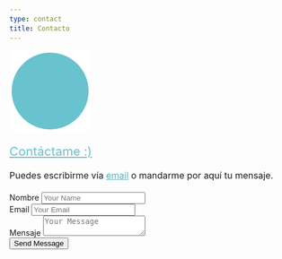 ```yaml
---
type: contact
title: Contacto
---
```


<div style="align: center; margin-bottom:4%;">
<img src="/images/send140px.gif" alt="email" >
</div>
<a style="font-weight: medium; font-size: 22px; color: rgb(104, 195, 206);" href="mailto:sandra.m.revilla@gmail.com">
Contáctame :)</a>

<p style="font-size: 16px; margin-top: 4%; margin-bottom: 4%">
Puedes escribirme vía <a style="color: rgb(92, 174, 184); font-weight: medium" href="mailto:sandra.m.revilla@gmail.com">email</a> o mandarme por aquí tu mensaje.</p>


<div class="containerform">
  <form method="post" action="ContactForm.php">
    <label for="fname">Nombre</label>
    <input name="name" type="text" class="form-control" placeholder="Your Name" required>
    <br>
    <label for="subject">Email</label>
    <input name="email" type="text" class="form-control" placeholder="Your Email" required>
    <br>
<label for="subject">Mensaje</label>
    <textarea name="message" class="form-control" placeholder="Your Message" row="6" required></textarea>
    <br>
    <input type="submit" class="form-control submit" value="Send Message">
  </form>
</div>



